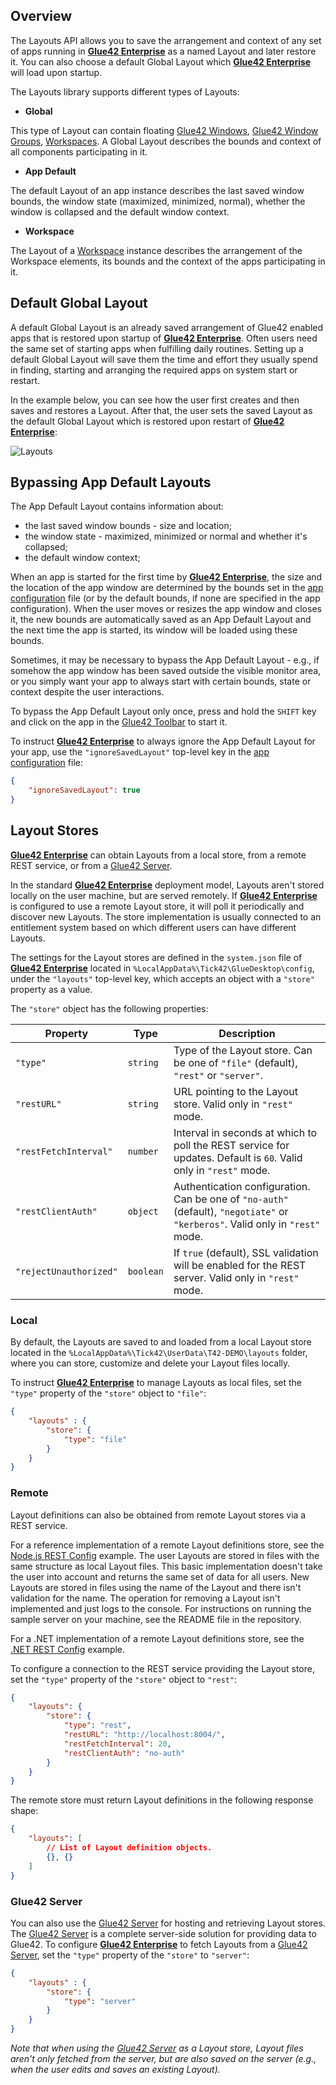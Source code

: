 ## Overview

The Layouts API allows you to save the arrangement and context of any set of apps running in [**Glue42 Enterprise**](https://glue42.com/enterprise/) as a named Layout and later restore it. You can also choose a default Global Layout which [**Glue42 Enterprise**](https://glue42.com/enterprise/) will load upon startup.

The Layouts library supports different types of Layouts:

- **Global**

This type of Layout can contain floating [Glue42 Windows](../../window-management/overview/index.html), [Glue42 Window Groups](../../window-management/javascript/index.html#window-groups), [Workspaces](../../workspaces/overview/index.html). A Global Layout describes the bounds and context of all components participating in it.

- **App Default**

The default Layout of an app instance describes the last saved window bounds, the window state (maximized, minimized, normal), whether the window is collapsed and the default window context.

- **Workspace**

The Layout of a [Workspace](../../workspaces/overview/index.html) instance describes the arrangement of the Workspace elements, its bounds and the context of the apps participating in it.

## Default Global Layout

<glue42 name="addClass" class="colorSection" element="p" text="Available since Glue42 Enterprise 3.9">

A default Global Layout is an already saved arrangement of Glue42 enabled apps that is restored upon startup of [**Glue42 Enterprise**](https://glue42.com/enterprise/). Often users need the same set of starting apps when fulfilling daily routines. Setting up a default Global Layout will save them the time and effort they usually spend in finding, starting and arranging the required apps on system start or restart.

In the example below, you can see how the user first creates and then saves and restores a Layout. After that, the user sets the saved Layout as the default Global Layout which is restored upon restart of [**Glue42 Enterprise**](https://glue42.com/enterprise/):

![Layouts](../../../../images/layouts/layouts.gif)

## Bypassing App Default Layouts

The App Default Layout contains information about:

- the last saved window bounds - size and location;
- the window state - maximized, minimized or normal and whether it's collapsed;
- the default window context;

When an app is started for the first time by [**Glue42 Enterprise**](https://glue42.com/enterprise/), the size and the location of the app window are determined by the bounds set in the [app configuration](../../../../developers/configuration/application/index.html) file (or by the default bounds, if none are specified in the app configuration). When the user moves or resizes the app window and closes it, the new bounds are automatically saved as an App Default Layout and the next time the app is started, its window will be loaded using these bounds.

Sometimes, it may be necessary to bypass the App Default Layout - e.g., if somehow the app window has been saved outside the visible monitor area, or you simply want your app to always start with certain bounds, state or context despite the user interactions.

To bypass the App Default Layout only once, press and hold the `SHIFT` key and click on the app in the [Glue42 Toolbar](../../../glue42-toolbar/index.html) to start it.

To instruct [**Glue42 Enterprise**](https://glue42.com/enterprise/) to always ignore the App Default Layout for your app, use the `"ignoreSavedLayout"` top-level key in the [app configuration](../../../../developers/configuration/application/index.html) file:

```json
{
    "ignoreSavedLayout": true
}
```

## Layout Stores

[**Glue42 Enterprise**](https://glue42.com/enterprise/) can obtain Layouts from a local store, from a remote REST service, or from a [Glue42 Server](../../../glue42-server/index.html).

In the standard [**Glue42 Enterprise**](https://glue42.com/enterprise/) deployment model, Layouts aren't stored locally on the user machine, but are served remotely. If [**Glue42 Enterprise**](https://glue42.com/enterprise/) is configured to use a remote Layout store, it will poll it periodically and discover new Layouts. The store implementation is usually connected to an entitlement system based on which different users can have different Layouts.

The settings for the Layout stores are defined in the `system.json` file of [**Glue42 Enterprise**](https://glue42.com/enterprise/) located in `%LocalAppData%\Tick42\GlueDesktop\config`, under the `"layouts"` top-level key, which accepts an object with a `"store"` property as a value.

The `"store"` object has the following properties:

| Property | Type | Description |
|----------|------|-------------|
| `"type"` | `string` | Type of the Layout store. Can be one of `"file"` (default), `"rest"` or `"server"`. |
| `"restURL"` | `string` | URL pointing to the Layout store. Valid only in `"rest"` mode. |
| `"restFetchInterval"` | `number` | Interval in seconds at which to poll the REST service for updates. Default is `60`. Valid only in `"rest"` mode. |
| `"restClientAuth"` | `object` | Authentication configuration. Can be one of `"no-auth"` (default), `"negotiate"` or `"kerberos"`. Valid only in `"rest"` mode. |
| `"rejectUnauthorized"` | `boolean` | If `true` (default), SSL validation will be enabled for the REST server. Valid only in `"rest"` mode. |

### Local

By default, the Layouts are saved to and loaded from a local Layout store located in the `%LocalAppData%\Tick42\UserData\T42-DEMO\layouts` folder, where you can store, customize and delete your Layout files locally.

To instruct [**Glue42 Enterprise**](https://glue42.com/enterprise/) to manage Layouts as local files, set the `"type"` property of the `"store"` object to `"file"`:

```json
{
    "layouts" : {
        "store": {
            "type": "file"
        }
    }
}
```

### Remote

Layout definitions can also be obtained from remote Layout stores via a REST service.

For a reference implementation of a remote Layout definitions store, see the [Node.js REST Config](https://github.com/Glue42/rest-config-example-node-js) example. The user Layouts are stored in files with the same structure as local Layout files. This basic implementation doesn't take the user into account and returns the same set of data for all users. New Layouts are stored in files using the name of the Layout and there isn't validation for the name. The operation for removing a Layout isn't implemented and just logs to the console. For instructions on running the sample server on your machine, see the README file in the repository.

For a .NET implementation of a remote Layout definitions store, see the [.NET REST Config](https://github.com/Tick42/rest-config-example-net) example.

To configure a connection to the REST service providing the Layout store, set the `"type"` property of the `"store"` object to `"rest"`:

```json
{
    "layouts": {
        "store": {
            "type": "rest",
            "restURL": "http://localhost:8004/",
            "restFetchInterval": 20,
            "restClientAuth": "no-auth"
        }
    }
}
```

The remote store must return Layout definitions in the following response shape:

```json
{
    "layouts": [
        // List of Layout definition objects.
        {}, {}
    ]
}
```

### Glue42 Server

You can also use the [Glue42 Server](../../../glue42-server/index.html) for hosting and retrieving Layout stores. The [Glue42 Server](../../../glue42-server/index.html) is a complete server-side solution for providing data to Glue42. To configure [**Glue42 Enterprise**](https://glue42.com/enterprise/) to fetch Layouts from a [Glue42 Server](../../../glue42-server/index.html), set the `"type"` property of the `"store"` to `"server"`:

```json
{
    "layouts" : {
        "store": {
            "type": "server"
        }
    }
}
```

*Note that when using the [Glue42 Server](../../../glue42-server/index.html) as a Layout store, Layout files aren't only fetched from the server, but are also saved on the server (e.g., when the user edits and saves an existing Layout).*